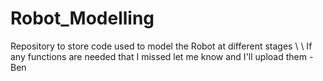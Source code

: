 # Robot_Modelling
Repository to store code used to model the Robot at different stages
\\
\\
If any functions are needed that I missed let me know and I'll upload them -Ben
